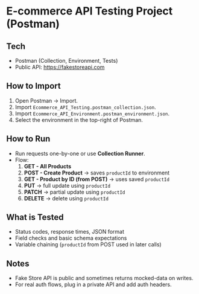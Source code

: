 
# E-commerce API Testing Project (Postman)

## Tech
- Postman (Collection, Environment, Tests)
- Public API: https://fakestoreapi.com

## How to Import
1. Open Postman → Import.
2. Import `Ecommerce_API_Testing.postman_collection.json`.
3. Import `Ecommerce_API_Environment.postman_environment.json`.
4. Select the environment in the top-right of Postman.

## How to Run
- Run requests one-by-one or use **Collection Runner**.
- Flow:
  1) **GET - All Products**
  2) **POST - Create Product** → saves `productId` to environment
  3) **GET - Product by ID (from POST)** → uses saved `productId`
  4) **PUT** → full update using `productId`
  5) **PATCH** → partial update using `productId`
  6) **DELETE** → delete using `productId`

## What is Tested
- Status codes, response times, JSON format
- Field checks and basic schema expectations
- Variable chaining (`productId` from POST used in later calls)

## Notes
- Fake Store API is public and sometimes returns mocked-data on writes.
- For real auth flows, plug in a private API and add auth headers.
